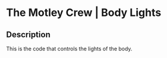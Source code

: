 # The Motley Crew | Body Lights
## Description
This is the code that controls the lights of the body.
